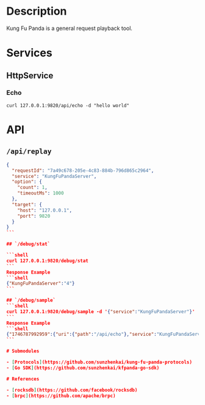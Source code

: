 # Description

Kung Fu Panda is a general request playback tool.

# Services

## HttpService

### Echo

```shell
curl 127.0.0.1:9820/api/echo -d "hello world"
```

# API

## `/api/replay`

````json
{
  "requestId": "7a49c678-205e-4c83-884b-796d865c2964",
  "service": "KungFuPandaServer",
  "option": {
    "count": 1,
    "timeoutMs": 1000
  },
  "target": {
    "host": "127.0.0.1",
    "port": 9820
  }
}
```

## `/debug/stat`

```shell
curl 127.0.0.1:9820/debug/stat
```
Response Example
```shell
{"KungFuPandaServer":"4"}
```

## `/debug/sample`
```shell
curl 127.0.0.1:9820/debug/sample -d '{"service":"KungFuPandaServer"}'
```
Response Example
```shell
{"1746787992959":{"uri":{"path":"/api/echo"},"service":"KungFuPandaServer","type":"RECORD_TYPE_HTTP","data":"aGVsbG8gd29ybGQ="}}
```

# Submodules

- [Protocols](https://github.com/sunzhenkai/kung-fu-panda-protocols)
- [Go SDK](https://github.com/sunzhenkai/kfpanda-go-sdk)

# References

- [rocksdb](https://github.com/facebook/rocksdb)
- [brpc](https://github.com/apache/brpc)
````

